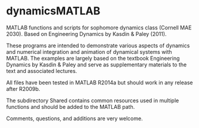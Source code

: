 # dynamicsMATLAB
MATLAB functions and scripts for sophomore dynamics class (Cornell MAE 2030). Based on Engineering Dynamics by Kasdin &amp; Paley (2011).

These programs are intended to demonstrate various aspects of dynamics and numerical integration and animation of dynamical systems with MATLAB. The examples are largely based on the textbook Engineering Dynamics by Kasdin  &amp; Paley and serve as supplementary materials to the text and associated lectures.

All files have been tested in MATLAB R2014a but should work in any release after R2009b.

The subdirectory Shared contains common resources used in multiple functions and should be added to the MATLAB path.

Comments, questions, and additions are very welcome.
